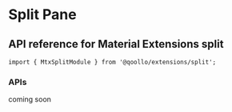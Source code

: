 # Split Pane

## API reference for Material Extensions split

`import { MtxSplitModule } from '@qoollo/extensions/split';`

### APIs

coming soon


